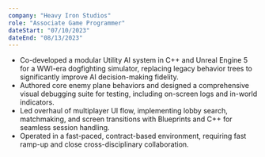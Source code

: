 ```yaml
---
company: "Heavy Iron Studios"
role: "Associate Game Programmer"
dateStart: "07/10/2023"
dateEnd: "08/13/2023"
---
```


- Co-developed a modular Utility AI system in C++ and Unreal Engine 5 for a WWI-era dogfighting simulator, replacing
legacy behavior trees to significantly improve AI decision-making fidelity.
- Authored core enemy plane behaviors and designed a comprehensive visual debugging suite for testing, including
on-screen logs and in-world indicators.
- Led overhaul of multiplayer UI flow, implementing lobby search, matchmaking, and screen transitions with Blueprints
and C++ for seamless session handling.
- Operated in a fast-paced, contract-based environment, requiring fast ramp-up and close cross-disciplinary
collaboration.